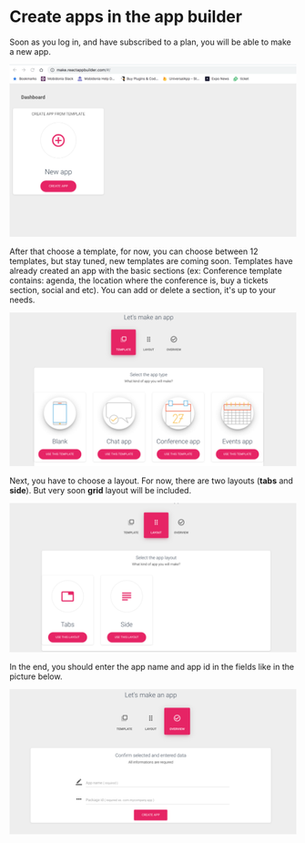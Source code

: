 # Create apps in the app builder

Soon as you log in, and have subscribed to a plan, you will be able to make a new app.

![](../.gitbook/assets/screenshot-at-oct-24-13-36-50.png)

After that choose a template, for now, you can choose between 12 templates, but stay tuned, new templates are coming soon. Templates have already created an app with the basic sections \(ex: Conference template contains: agenda, the location where the conference is, buy a tickets section, social and etc\). You can add or delete a section, it's up to your needs.

![](../.gitbook/assets/screenshot-at-oct-24-13-39-04.png)

Next, you have to choose a layout. For now, there are two layouts \(**tabs** and **side**\). But very soon **grid** layout will be included. 

![](../.gitbook/assets/screenshot-at-oct-24-13-39-16.png)

In the end, you should enter the app name and app id in the fields like in the picture below.

![](../.gitbook/assets/screenshot-at-oct-24-13-39-26.png)

